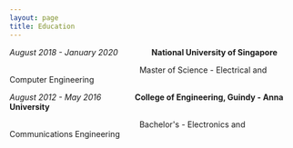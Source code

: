```yaml
---
layout: page
title: Education
---
```



  

 *August 2018 - January 2020*&nbsp;&nbsp;&nbsp;&nbsp;&nbsp;&nbsp;&nbsp;&nbsp;&nbsp;&nbsp;&nbsp;&nbsp;&nbsp;&nbsp; **National University of Singapore**
 
 &nbsp;&nbsp;&nbsp;&nbsp;&nbsp;&nbsp;&nbsp;&nbsp;&nbsp;&nbsp;&nbsp;&nbsp;&nbsp;&nbsp;&nbsp;&nbsp;&nbsp;&nbsp;&nbsp;&nbsp;&nbsp;&nbsp;&nbsp;&nbsp;&nbsp;&nbsp;&nbsp;&nbsp;&nbsp;&nbsp;&nbsp;&nbsp;&nbsp;&nbsp;&nbsp;&nbsp;&nbsp;&nbsp;&nbsp;&nbsp;&nbsp;&nbsp;&nbsp;&nbsp;&nbsp;&nbsp;&nbsp;&nbsp;&nbsp;&nbsp;&nbsp;&nbsp;&nbsp;&nbsp;&nbsp;&nbsp;&nbsp;&nbsp;Master of Science - Electrical and Computer Engineering
                                        
 *August 2012 - May 2016*&nbsp;&nbsp;&nbsp;&nbsp;&nbsp;&nbsp;&nbsp;&nbsp;&nbsp;&nbsp;&nbsp;&nbsp;&nbsp;&nbsp; **College of Engineering, Guindy - Anna University**
 
 &nbsp;&nbsp;&nbsp;&nbsp;&nbsp;&nbsp;&nbsp;&nbsp;&nbsp;&nbsp;&nbsp;&nbsp;&nbsp;&nbsp;&nbsp;&nbsp;&nbsp;&nbsp;&nbsp;&nbsp;&nbsp;&nbsp;&nbsp;&nbsp;&nbsp;&nbsp;&nbsp;&nbsp;&nbsp;&nbsp;&nbsp;&nbsp;&nbsp;&nbsp;&nbsp;&nbsp;&nbsp;&nbsp;&nbsp;&nbsp;&nbsp;&nbsp;&nbsp;&nbsp;&nbsp;&nbsp;&nbsp;&nbsp;&nbsp;&nbsp;&nbsp;&nbsp;&nbsp;&nbsp;&nbsp;&nbsp;&nbsp;&nbsp;Bachelor's - Electronics and Communications Engineering
                                            
                                        
